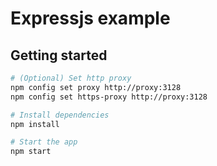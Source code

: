# Expressjs example

## Getting started
```sh
# (Optional) Set http proxy
npm config set proxy http://proxy:3128
npm config set https-proxy http://proxy:3128

# Install dependencies
npm install

# Start the app
npm start
```

